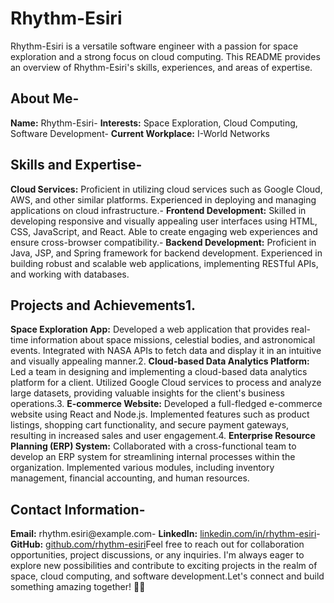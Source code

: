 # Rhythm-Esiri
Rhythm-Esiri is a versatile software engineer with a passion for space exploration and a strong focus on cloud computing. 
This README provides an overview of Rhythm-Esiri's skills, experiences, and areas of expertise.
## About Me- 
**Name:** Rhythm-Esiri- 
**Interests:** Space Exploration, Cloud Computing, Software Development- 
**Current Workplace:** I-World Networks

## Skills and Expertise- 
**Cloud Services:** Proficient in utilizing cloud services such as Google Cloud, AWS, and other similar platforms. Experienced in deploying and managing applications on cloud infrastructure.- 
**Frontend Development:** Skilled in developing responsive and visually appealing user interfaces using HTML, CSS, JavaScript, and React. Able to create engaging web experiences and ensure cross-browser compatibility.- 
**Backend Development:** Proficient in Java, JSP, and Spring framework for backend development. Experienced in building robust and scalable web applications, implementing RESTful APIs, and working with databases.

## Projects and Achievements1. 
**Space Exploration App:** Developed a web application that provides real-time information about space missions, celestial bodies, and astronomical events. Integrated with NASA APIs to fetch data and display it in an intuitive and visually appealing manner.2. 
**Cloud-based Data Analytics Platform:** Led a team in designing and implementing a cloud-based data analytics platform for a client. Utilized Google Cloud services to process and analyze large datasets, providing valuable insights for the client's business operations.3. 
**E-commerce Website:** Developed a full-fledged e-commerce website using React and Node.js. Implemented features such as product listings, shopping cart functionality, and secure payment gateways, resulting in increased sales and user engagement.4. 
**Enterprise Resource Planning (ERP) System:** Collaborated with a cross-functional team to develop an ERP system for streamlining internal processes within the organization. Implemented various modules, including inventory management, financial accounting, and human resources.

## Contact Information- 
**Email:** rhythm.esiri@example.com- 
**LinkedIn:** [linkedin.com/in/rhythm-esiri](https://www.linkedin.com/in/rhythm-esiri)- 
**GitHub:** [github.com/rhythm-esiri](https://github.com/rhythm-esiri)Feel free to reach out for collaboration opportunities, project discussions, or any inquiries. I'm always eager to explore new possibilities and contribute to exciting projects in the realm of space, cloud computing, and software development.Let's connect and build something amazing together! 🚀🌌
